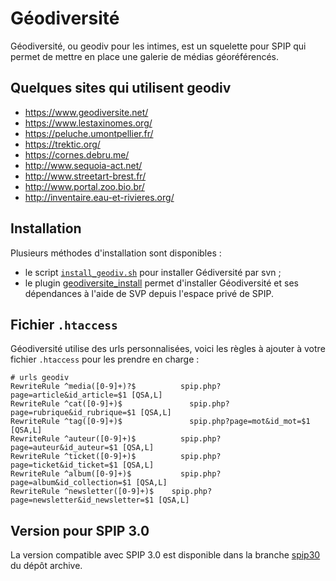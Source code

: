# Géodiversité

Géodiversité, ou geodiv pour les intimes, est un squelette pour SPIP qui permet de mettre en place une galerie de médias géoréférencés.


## Quelques sites qui utilisent geodiv

- https://www.geodiversite.net/
- https://www.lestaxinomes.org/
- https://peluche.umontpellier.fr/
- https://trektic.org/
- https://cornes.debru.me/
- http://www.sequoia-act.net/
- http://www.streetart-brest.fr/
- http://www.portal.zoo.bio.br/
- http://inventaire.eau-et-rivieres.org/

## Installation

Plusieurs méthodes d'installation sont disponibles :

- le script [`install_geodiv.sh`](https://github.com/geodiversite/geodiversite_install_sh) pour installer Gédiversité par svn ;
- le plugin [geodiversite_install](https://github.com/geodiversite/geodiversite_install) permet d'installer Géodiversité et ses dépendances à l'aide de SVP depuis l'espace privé de SPIP.

## Fichier `.htaccess`

Géodiversité utilise des urls personnalisées, voici les règles à ajouter à votre fichier `.htaccess` pour les prendre en charge :

	# urls geodiv
	RewriteRule ^media([0-9]+)?$		  spip.php?page=article&id_article=$1 [QSA,L]
	RewriteRule ^cat([0-9]+)$			    spip.php?page=rubrique&id_rubrique=$1 [QSA,L]
	RewriteRule ^tag([0-9]+)$			    spip.php?page=mot&id_mot=$1 [QSA,L]
	RewriteRule ^auteur([0-9]+)$		  spip.php?page=auteur&id_auteur=$1 [QSA,L]
	RewriteRule ^ticket([0-9]+)$		  spip.php?page=ticket&id_ticket=$1 [QSA,L]
	RewriteRule ^album([0-9]+)$			  spip.php?page=album&id_collection=$1 [QSA,L]
	RewriteRule ^newsletter([0-9]+)$	spip.php?page=newsletter&id_newsletter=$1 [QSA,L]

## Version pour SPIP 3.0

La version compatible avec SPIP 3.0 est disponible dans la branche [spip30](https://github.com/geodiversite/geodiversite_monolithe/tree/spip30) du dépôt archive.
